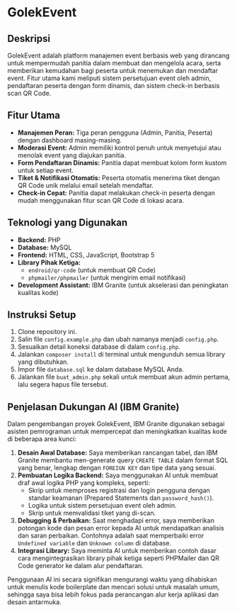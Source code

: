 # GolekEvent

## Deskripsi
GolekEvent adalah platform manajemen event berbasis web yang dirancang untuk mempermudah panitia dalam membuat dan mengelola acara, serta memberikan kemudahan bagi peserta untuk menemukan dan mendaftar event. Fitur utama kami meliputi sistem persetujuan event oleh admin, pendaftaran peserta dengan form dinamis, dan sistem check-in berbasis scan QR Code.

## Fitur Utama
-   **Manajemen Peran:** Tiga peran pengguna (Admin, Panitia, Peserta) dengan dashboard masing-masing.
-   **Moderasi Event:** Admin memiliki kontrol penuh untuk menyetujui atau menolak event yang diajukan panitia.
-   **Form Pendaftaran Dinamis:** Panitia dapat membuat kolom form kustom untuk setiap event.
-   **Tiket & Notifikasi Otomatis:** Peserta otomatis menerima tiket dengan QR Code unik melalui email setelah mendaftar.
-   **Check-in Cepat:** Panitia dapat melakukan check-in peserta dengan mudah menggunakan fitur scan QR Code di lokasi acara.

## Teknologi yang Digunakan
-   **Backend:** PHP
-   **Database:** MySQL
-   **Frontend:** HTML, CSS, JavaScript, Bootstrap 5
-   **Library Pihak Ketiga:**
    -   `endroid/qr-code` (untuk membuat QR Code)
    -   `phpmailer/phpmailer` (untuk mengirim email notifikasi)
-   **Development Assistant:** IBM Granite (untuk akselerasi dan peningkatan kualitas kode)

## Instruksi Setup
1.  Clone repository ini.
2.  Salin file `config.example.php` dan ubah namanya menjadi `config.php`.
3.  Sesuaikan detail koneksi database di dalam `config.php`.
4.  Jalankan `composer install` di terminal untuk mengunduh semua library yang dibutuhkan.
5.  Impor file `database.sql` ke dalam database MySQL Anda.
6.  Jalankan file `buat_admin.php` sekali untuk membuat akun admin pertama, lalu segera hapus file tersebut.

## Penjelasan Dukungan AI (IBM Granite)
Dalam pengembangan proyek GolekEvent, IBM Granite digunakan sebagai asisten pemrograman untuk mempercepat dan meningkatkan kualitas kode di beberapa area kunci:

1.  **Desain Awal Database:** Saya memberikan rancangan tabel, dan IBM Granite membantu men-generate query `CREATE TABLE` dalam format SQL yang benar, lengkap dengan `FOREIGN KEY` dan tipe data yang sesuai.
2.  **Pembuatan Logika Backend:** Saya menggunakan AI untuk membuat draf awal logika PHP yang kompleks, seperti:
    -   Skrip untuk memproses registrasi dan login pengguna dengan standar keamanan (Prepared Statements dan `password_hash()`).
    -   Logika untuk sistem persetujuan event oleh admin.
    -   Skrip untuk memvalidasi tiket yang di-scan.
3.  **Debugging & Perbaikan:** Saat menghadapi error, saya memberikan potongan kode dan pesan error kepada AI untuk mendapatkan analisis dan saran perbaikan. Contohnya adalah saat memperbaiki error `Undefined variable` dan `Unknown column` di database.
4.  **Integrasi Library:** Saya meminta AI untuk memberikan contoh dasar cara mengintegrasikan library pihak ketiga seperti PHPMailer dan QR Code generator ke dalam alur pendaftaran.

Penggunaan AI ini secara signifikan mengurangi waktu yang dihabiskan untuk menulis kode boilerplate dan mencari solusi untuk masalah umum, sehingga saya bisa lebih fokus pada perancangan alur kerja aplikasi dan desain antarmuka.
